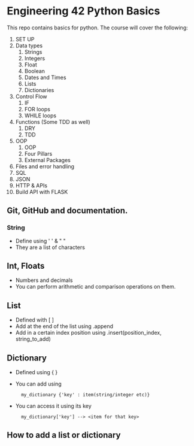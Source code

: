 # Engineering 42 Python Basics

This repo contains basics for python.
The course will cover the following:

1) SET UP
2) Data types
    1) Strings
    2) Integers
    3) Float
    4) Boolean
    5) Dates and Times
    6) Lists
    7) Dictionaries
3) Control Flow
    1) IF
    2) FOR loops
    3) WHILE loops
4) Functions (Some TDD as well)
    1) DRY
    2) TDD
5) OOP
    1) OOP
    2) Four Pillars
    3) External Packages
6) Files and error handling
7) SQL
8) JSON
9) HTTP & APIs
10) Build API with FLASK

## Git, GitHub and documentation. 

### String
- Define using ' ' & " "
- They are a list of characters

## Int, Floats
- Numbers and decimals
- You can perform arithmetic and comparison operations on them.
 
## List
- Defined with [ ]
- Add at the end of the list using .append
- Add in a certain index position using .insert(position_index, string_to_add)

## Dictionary
- Defined using { }
- You can add using 

        my_dictionary {'key' : item(string/integer etc)}
        
- You can access it using its key 
        
        my_dictionary['key'] --> <item for that key> 

## How to add a list or dictionary
